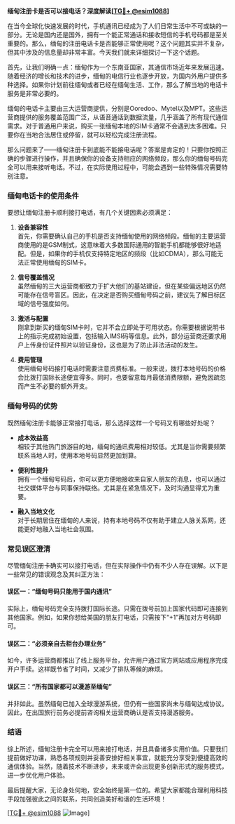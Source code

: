 **缅甸注册卡是否可以接电话？深度解读[[TG💪+ @esim1088](https://t.me/s/esim1088)]**

在当今全球化快速发展的时代，手机通讯已经成为了人们日常生活中不可或缺的一部分。无论是国内还是国外，拥有一个能正常通话和接收短信的手机号码都是至关重要的。那么，缅甸的注册电话卡是否能够正常使用呢？这个问题其实并不复杂，但其中涉及的信息量却非常丰富。今天我们就来详细探讨一下这个话题。

首先，让我们明确一点：缅甸作为一个东南亚国家，其通信市场近年来发展迅速。随着经济的增长和技术的进步，缅甸的电信行业也逐步开放，为国内外用户提供多种选择。如果你计划前往缅甸或者已经在缅甸生活、工作，那么了解当地的电话卡服务是非常必要的。

缅甸的电话卡主要由三大运营商提供，分别是Ooredoo、Mytel以及MPT。这些运营商提供的服务覆盖范围广泛，从语音通话到数据流量，几乎涵盖了所有现代通信需求。对于普通用户来说，购买一张缅甸本地的SIM卡通常不会遇到太多困难。只要你在当地合法居住或停留，就可以轻松完成注册流程。

那么问题来了——缅甸注册卡到底能不能接电话呢？答案是肯定的！只要你按照正确的步骤进行操作，并且确保你的设备支持相应的网络频段，那么你的缅甸号码完全可以用来接听电话。不过，在实际使用过程中，可能会遇到一些特殊情况需要特别注意。

### 缅甸电话卡的使用条件

要想让缅甸注册卡顺利接打电话，有几个关键因素必须满足：

1. **设备兼容性**  
   首先，你需要确认自己的手机是否支持缅甸使用的网络频段。缅甸的主要运营商使用的是GSM制式，这意味着大多数国际通用的智能手机都能够很好地适配。但是，如果你的手机仅支持特定地区的频段（比如CDMA），那么可能无法正常使用缅甸的SIM卡。

2. **信号覆盖情况**  
   虽然缅甸的三大运营商都致力于扩大他们的基站建设，但在某些偏远地区仍然可能存在信号盲区。因此，在决定是否购买缅甸号码之前，建议先了解目标区域的信号强度如何。

3. **激活与配置**  
   刚拿到新买的缅甸SIM卡时，它并不会立即处于可用状态。你需要根据说明书上的指示完成初始设置，包括输入IMSI码等信息。此外，部分运营商还要求用户上传身份证件照片以验证身份，这也是为了防止非法活动的发生。

4. **费用管理**  
   使用缅甸号码接打电话时需要注意资费标准。一般来说，拨打本地号码的价格会比拨打国际长途便宜得多。同时，也要留意每月最低消费限额，避免因疏忽而产生不必要的额外开支。

### 缅甸号码的优势

既然缅甸注册卡能够正常接打电话，那么选择这样一个号码又有哪些好处呢？

- **成本效益高**  
  相较于其他热门旅游目的地，缅甸的通讯费用相对较低。尤其是当你需要频繁联系当地人时，使用本地号码显然更加划算。

- **便利性提升**  
  拥有一个缅甸号码后，你可以更方便地接收来自家人朋友的消息，也可以通过社交媒体平台与同事保持联络。尤其是在紧急情况下，及时沟通显得尤为重要。

- **融入当地文化**  
  对于长期居住在缅甸的人来说，持有本地号码不仅有助于建立人脉关系网，还能更好地融入当地社会氛围。

### 常见误区澄清

尽管缅甸注册卡确实可以接打电话，但在实际操作中仍有不少人存在误解。以下是一些常见的错误观念及其纠正方法：

#### 误区一：“缅甸号码只能用于国内通讯”
实际上，缅甸号码完全支持拨打国际长途。只需在拨号前加上国家代码即可连接到其他国家。例如，如果你想给美国的朋友打电话，只需按下“+1”再加对方号码即可。

#### 误区二：“必须亲自去柜台办理业务”
如今，许多运营商都推出了线上服务平台，允许用户通过官方网站或应用程序完成开户手续。这样既节省了时间，又减少了排队等候的麻烦。

#### 误区三：“所有国家都可以漫游至缅甸”
并非如此。虽然缅甸已加入全球漫游系统，但仍有一些国家尚未与缅甸达成协议。因此，在出国旅行前务必提前咨询相关运营商确认是否支持漫游服务。

### 结语

综上所述，缅甸注册卡完全可以用来接打电话，并且具备诸多实用价值。只要我们提前做好功课，熟悉各项规则并妥善安排好相关事宜，就能充分享受到便捷高效的通信体验。当然，随着技术不断进步，未来或许会出现更多创新形式的服务模式，进一步优化用户体验。

最后提醒大家，无论身处何地，安全始终是第一位的。希望大家都能合理利用科技手段加强彼此之间的联系，共同创造美好和谐的生活环境！

[[TG💪+ @esim1088](https://t.me/s/esim1088) ![Image](https://i.postimg.cc/4NQfJmqS/Snipaste-2025-05-13-00-14-12.png)]